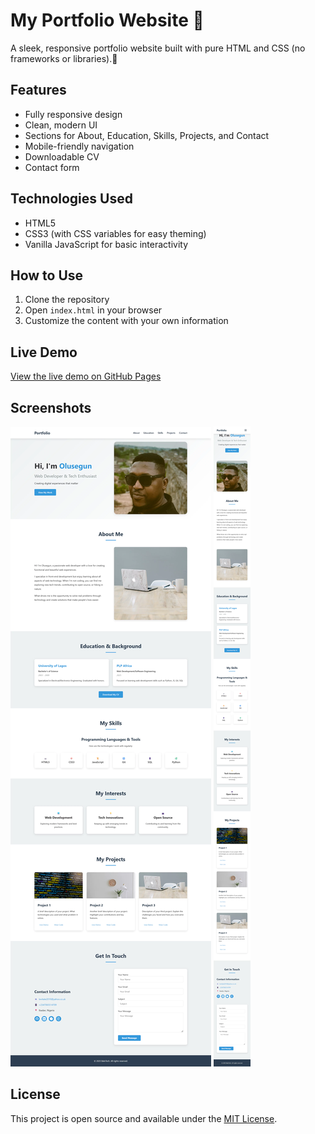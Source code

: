 # My Portfolio Website 💼

A sleek, responsive portfolio website built with pure HTML and CSS (no frameworks or libraries).🚀

## Features

- Fully responsive design
- Clean, modern UI
- Sections for About, Education, Skills, Projects, and Contact
- Mobile-friendly navigation
- Downloadable CV
- Contact form

## Technologies Used

- HTML5
- CSS3 (with CSS variables for easy theming)
- Vanilla JavaScript for basic interactivity

## How to Use

1. Clone the repository
2. Open `index.html` in your browser
3. Customize the content with your own information

## Live Demo

[View the live demo on GitHub Pages](https://japhar1.github.io/plp-hackathon-1)

## Screenshots

![Desktop View](screenshots/desktop.webp)
![Mobile View](screenshots/mobile.webp)

## License

This project is open source and available under the [MIT License](LICENSE).
